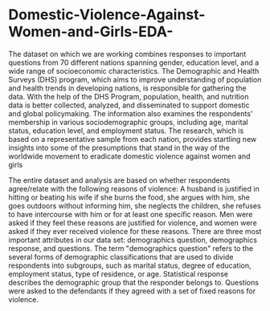 # Domestic-Violence-Against-Women-and-Girls-EDA-

  The dataset on which we are working combines responses to important questions from 70 different nations spanning gender, education level, and a wide range of socioeconomic characteristics. The Demographic and Health Surveys (DHS) program, which aims to improve understanding of population and health trends in developing nations, is responsible for gathering the data. With the help of the DHS Program, population, health, and nutrition data is better collected, analyzed, and disseminated to support domestic and global policymaking. The information also examines the respondents' membership in various sociodemographic groups, including age, marital status, education level, and employment status. The research, which is based on a representative sample from each nation, provides startling new insights into some of the presumptions that stand in the way of the worldwide movement to eradicate domestic violence against women and girls
  
  The entire dataset and analysis are based on whether respondents agree/relate with the following reasons of violence: A husband is justified in hitting or beating his wife if she burns the food, she argues with him, she goes outdoors without informing him, she neglects the children, she refuses to have intercourse with him or for at least one specific reason. Men were asked if they feel these reasons are justified for violence, and women were asked if they ever received violence for these reasons.
There are three most important attributes in our data set: demographics question, demographics response, and questions. The term "demographics question" refers to the several forms of demographic classifications that are used to divide respondents into subgroups, such as marital status, degree of education, employment status, type of residence, or age. Statistical response describes the demographic group that the responder belongs to. Questions were asked to the defendants if they agreed with a set of fixed reasons for violence.
